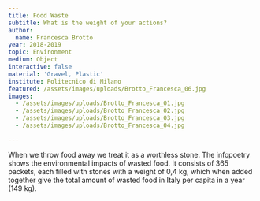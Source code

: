 ```yaml
---
title: Food Waste
subtitle: What is the weight of your actions?
author:
  name: Francesca Brotto
year: 2018-2019
topic: Environment
medium: Object
interactive: false
material: 'Gravel, Plastic'
institute: Politecnico di Milano
featured: /assets/images/uploads/Brotto_Francesca_06.jpg
images:
  - /assets/images/uploads/Brotto_Francesca_01.jpg
  - /assets/images/uploads/Brotto_Francesca_02.jpg
  - /assets/images/uploads/Brotto_Francesca_03.jpg
  - /assets/images/uploads/Brotto_Francesca_04.jpg

---
```

When we throw food away we treat it as a worthless stone. The infopoetry shows the environmental impacts of wasted food. It consists of 365 packets, each filled with stones with a weight of 0,4 kg, which when added together give the total amount of wasted food in Italy per capita in a year (149 kg).
